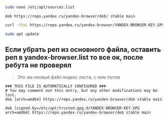   ```bash
   sudo nano /etc/apt/sources.list
   ```
   ```
   deb https://repo.yandex.ru/yandex-browser/deb/ stable main
   ```
   ```bash
   curl -fSsL https://repo.yandex.ru/yandex-browser/YANDEX-BROWSER-KEY.GPG | gpg --dearmor | tee /usr/share/keyrings/yandex.gpg > /dev/null
   ```
   ```bash
   sudo apt update
   ```

## Если убрать реп из основного файла, оставить реп в yandex-browser.list то все ок, после ребута не проверял
> Это ам неовый файл яндекс листа, с ним потом 
```
### THIS FILE IS AUTOMATICALLY CONFIGURED ###
# You may comment out this entry, but any other modifications may be lost.
deb [arch=amd64] https://repo.yandex.ru/yandex-browser/deb stable main
```




```
deb [signed-by=/etc/apt/trusted.gpg.d/YANDEX-BROWSER-KEY.GPG arch=amd64] https://repo.yandex.ru/yandex-browser/deb stable main
```
